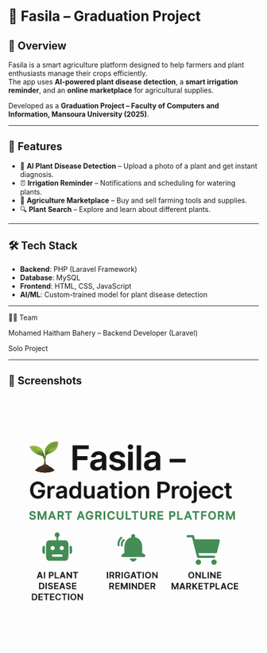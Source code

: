 # 🌱 Fasila – Graduation Project

## 📌 Overview

Fasila is a smart agriculture platform designed to help farmers and plant enthusiasts manage their crops efficiently.  
The app uses **AI-powered plant disease detection**, a **smart irrigation reminder**, and an **online marketplace** for agricultural supplies.

Developed as a **Graduation Project – Faculty of Computers and Information, Mansoura University (2025)**.

---

## 🚀 Features

-   🤖 **AI Plant Disease Detection** – Upload a photo of a plant and get instant diagnosis.
-   ⏰ **Irrigation Reminder** – Notifications and scheduling for watering plants.
-   🛒 **Agriculture Marketplace** – Buy and sell farming tools and supplies.
-   🔍 **Plant Search** – Explore and learn about different plants.

---

## 🛠️ Tech Stack

-   **Backend**: PHP (Laravel Framework)
-   **Database**: MySQL
-   **Frontend**: HTML, CSS, JavaScript
-   **AI/ML**: Custom-trained model for plant disease detection

---

👨‍💻 Team

Mohamed Haitham Bahery – Backend Developer (Laravel)

Solo Project

---

## 📸 Screenshots

![Homepage](screenshots/fasila.png)
